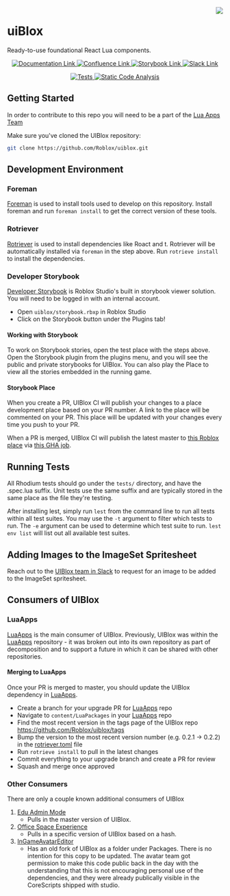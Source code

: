 <img src="docs/assets/UIBlox.png" align="right">

# uiBlox
Ready-to-use foundational React Lua components.

<p align="center">
	<a href="https://roblox.github.io/uiblox">
		<img src="https://img.shields.io/badge/%E2%80%8E-Documentation-6AE488?logo=materialformkdocs&logoColor=white" alt="Documentation Link">
	</a>
	<a href="https://roblox.atlassian.net/wiki/spaces/UIBlox/overview">
		<img src="https://img.shields.io/badge/%E2%80%8E-Confluence-0052CC?logo=confluence&logoColor=white" alt="Confluence Link">
	</a>
	<a href="https://www.roblox.com/games/13470446633/UIBlox-Master">
		<img src="https://img.shields.io/badge/%E2%80%8E-Storybook-FF4785?logo=storybook&logoColor=white" alt="Storybook Link">
	</a>
	<a href="https://rbx.enterprise.slack.com/archives/CHJL4PV61">
		<img src="https://img.shields.io/badge/Slack-%23uiblox-4A154B?logo=slack" alt="Slack Link">
	</a>
</p>
<p align="center">
	<a href="https://github.com/Roblox/uiblox/actions/workflows/test.yml?query=branch%3Amaster">
		<img src="https://github.com/Roblox/uiblox/actions/workflows/test.yml/badge.svg?branch=master" alt="Tests">
	</a>
	<a href="https://github.com/Roblox/uiblox/actions/workflows/analyze.yml?query=branch%3Amaster">
		<img src="https://github.com/Roblox/uiblox/actions/workflows/analyze.yml/badge.svg?branch=master" alt="Static Code Analysis">
	</a>
</p>

## Getting Started
In order to contribute to this repo you will need to be a part of the [Lua Apps Team](https://github.com/orgs/Roblox/teams/lua-apps/members)

Make sure you've cloned the UIBlox repository:

```sh
git clone https://github.com/Roblox/uiblox.git
```

## Development Environment

### Foreman
[Foreman](https://github.com/roblox/foreman) is used to install tools used to develop on this repository. Install foreman and run `foreman install` to get the correct version of these tools.

### Rotriever
[Rotriever](https://github.com/Roblox/rotriever) is used to install dependencies like Roact and t. Rotriever will be automatically installed via `foreman` in the step above. Run `rotrieve install` to install the dependencies.

### Developer Storybook
[Developer Storybook]((https://roblox.atlassian.net/wiki/spaces/HOW/pages/1556186059/1005+-+Using+Developer+Storybooks)) is Roblox Studio's built in storybook viewer solution. You will need to be logged in with an internal account.
* Open `uiblox/storybook.rbxp` in Roblox Studio
* Click on the Storybook button under the Plugins tab!

#### Working with Storybook
To work on Storybook stories, open the test place with the steps above.
Open the Storybook plugin from the plugins menu, and you will see the public and private storybooks for UIBlox.
You can also play the Place to view all the stories embedded in the running game.

#### Storybook Place
When you create a PR, UIBlox CI will publish your changes to a place development place based on your PR number. A link to the place will be commented on your PR. This place will be updated with your changes every time you push to your PR.

When a PR is merged, UIBlox CI will publish the latest master to [this Roblox place](https://www.roblox.com/games/3661892962/UIBlox-Master) via [this GHA job](https://github.com/Roblox/uiblox/actions/workflows/place-publish.yml).

## Running Tests
All Rhodium tests should go under the `tests/` directory, and have the .spec.lua suffix. Unit tests use the same suffix and are typically stored in the same place as the file they're testing.

After installing lest, simply run `lest` from the command line to run all tests within all test suites. You may use the `-t` argument to filter which tests to run. The `-e` argument can be used to determine which test suite to run. `lest env list` will list out all available test suites.

## Adding Images to the ImageSet Spritesheet
Reach out to the [UIBlox team in Slack](https://rbx.enterprise.slack.com/archives/CHJL4PV61) to request for an image to be added to the ImageSet spritesheet.

## Consumers of UIBlox

### LuaApps
[LuaApps](https://github.com/Roblox/lua-apps) is the main consumer of UIBlox. Previously, UIBlox was within the [LuaApps](https://github.com/Roblox/lua-apps) repository - it was broken out into its own repository as part of decomposition and to support a future in which it can be shared with other repositories.

#### Merging to LuaApps
Once your PR is merged to master, you should update the UIBlox dependency in [LuaApps](https://github.com/Roblox/lua-apps).

- Create a branch for your upgrade PR for [LuaApps](https://github.com/Roblox/lua-apps) repo
- Navigate to `content/LuaPackages` in your [LuaApps](https://github.com/Roblox/lua-apps) repo
- Find the most recent version in the tags page of the UIBlox repo https://github.com/Roblox/uiblox/tags
- Bump the version to the most recent version number (e.g. 0.2.1 -> 0.2.2) in the [rotriever.toml](https://github.com/Roblox/lua-apps/blob/master/content/LuaPackages/rotriever.toml) file
- Run `rotrieve install` to pull in the latest changes
- Commit everything to your upgrade branch and create a PR for review
- Squash and merge once approved

### Other Consumers
There are only a couple known additional consumers of UIBlox
1. [Edu Admin Mode](https://github.com/Roblox/edu-admin-mode/blob/main/rotriever.toml#L25)
	- Pulls in the master version of UIBlox.
2. [Office Space Experience](https://github.com/Roblox/office-space-experience/blob/main/rotriever.toml#L16)
	- Pulls in a specific version of UIBlox based on a hash.
3. [InGameAvatarEditor](https://github.com/Roblox/avatar/tree/main/InGameAvatarEditor/src/ServerScriptService/AvatarEditorInGameSetup/AvatarEditorInGame/Modules/Packages/UIBlox)
	- Has an old fork of UIBlox as a folder under Packages. There is no intention for this copy to be updated. The avatar team got permission to make this code public back in the day with the understanding that this is not encouraging personal use of the dependencies, and they were already publically visible in the CoreScripts shipped with studio.
